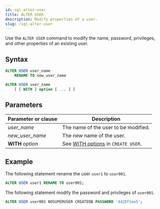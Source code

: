 ```yaml
---
id: sql-alter-user
title: ALTER USER
description: Modify properties of a user.
slug: /sql-alter-user
---
```

<head>
  <link rel="canonical" href="https://docs.risingwave.com/docs/current/sql-alter-user/" />
</head>

Use the `ALTER USER` command to modify the name, password, privileges, and other properties of an existing user.

## Syntax

```sql title="Alter user name."
ALTER USER user_name
    RENAME TO new_user_name
```

```sql title="Alter user properties."
ALTER USER user_name
    [ [ WITH ] option [ ... ] ]
```

## Parameters
| Parameter or clause | Description           |
| ------------------- | --------------------- |
| *user_name* | The name of the user to be modified. |
| *new_user_name* | The new name of the user. |
| **WITH** *option* | See [WITH options](sql-create-user.md#with-options) in `CREATE USER`. |



## Example

The following statement rename the user `user1` to `user001`.

```sql
ALTER USER user1 RENAME TO user001;
```


The following statement modify the password and privileges of `user001`.

```sql
ALTER USER user001 NOSUPERUSER CREATEDB PASSWORD '4d2Df1ee5';
```
